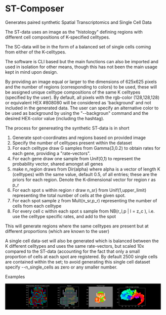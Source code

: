 # ST-Composer

Generates paired synthetic Spatial Transcriptomics and Single Cell Data 

The ST-data uses an image as the "histology" defining regions with
different cell compositions of K-specified celltypes. 

The SC-data will be in the form of a balanced set of single cells
coming from either of the K-celltypes.

The software is CLI based but the main functions can also be imported and used in isolation for other means, though this has not been the main usage kept in mind upon design.

By providing an image equal or larger to the dimensions of 625x625 pixels and the number of regions (corresponding to colors) to be used, these will be assigned unique celltype compositions of the
same K celltypes (specified by the user). By default, all pixels with the rgb-color (128,128,128) or equivalent HEX \#808080 will be considered as 'background' and not included in the generated data.
The user can specify an alternative color to be used as background by using the "--backgroun" command and the desired HEX-color value (including the hashtag).

The process for genereating the synthetic ST-data is in short

1. Generate spot-coordinates and regions based on provided image
2. Specify the number of celltypes present within the dataset
3. For each celltype draw G samples from Gamma(3,0.2) to obtain rates for each gene, providing a "rate-vectors".
4. For each gene draw one sample from Unif(0,1) to represent the probability vector, shared amongst all genes 
5. make  n\_region draws from Dir(alpha) where alpha is a vector of length K (celltypes) with the same value, default 0.5, of all entries; these are the priors for each region. Denote the
   K-dimensional vector for region r as p\_r
6. For each spot s within region r draw n\_sr} from Unif(1,upper\_limit) representing the total number of cells at the given spot. 
7. For each spot sample z from Mult(n\_sr,p\_r) representing the number of cells from each celltype  
8. For every cell c within each spot s sample from NB(r\_l,p | l = z\_c ), i.e. use the celltype specific rates, and add to the spot

This will generate regions where the same celltypes are present but at different proportions (which are known to the user)

A single cell data-set will also be generated which is balanced between the K different celltypes and uses the same rate-vectors, but scaled 10x compared to the ST-data (accounting for the fact that
only a small proportion of cells at each spot are registered. By default 2500 single cells are contained within the set; to avoid generating this single cell dataset specify --n\_single\_cells as zero
or any smaller number.

Examples

![alt text](https://github.com/almaan/ST-Composer/blob/master/examples/viz.2019-04-03-171914961408.png)



